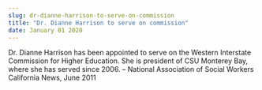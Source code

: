 ```yaml
---
slug: dr-dianne-harrison-to-serve-on-commission
title: "Dr. Dianne Harrison to serve on commission"
date: January 01 2020
---
```


<p>Dr. Dianne Harrison has been appointed to serve on the Western Interstate Commission for Higher Education. She is president of CSU Monterey Bay, where she has served since 2006. – National Association of Social Workers California News, June 2011
</p>
